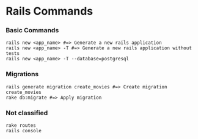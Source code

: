 # Rails Commands

### Basic Commands
```shell
rails new <app_name> #=> Generate a new rails application
rails new <app_name> -T #=> Generate a new rails application without tests
rails new <app_name> -T --database=postgresql
```
### Migrations
```shell
rails generate migration create_movies #=> Create migration create_movies
rake db:migrate #=> Apply migration
```

### Not classified
```shell
rake routes
rails console
```
